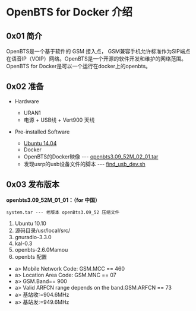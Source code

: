 # OpenBTS for Docker 介绍

## 0x01 简介

 OpenBTS是一个基于软件的 GSM 接入点， GSM兼容手机允许标准作为SIP端点在语音IP（VOIP）网络。OpenBTS是一个开源的软件开发和维护的网络范围。OpenBTS for Docker是可以一个运行在docker上的openbts。

## 0x02 准备

* Hardware

  * URAN1
  * 电源 + USB线 + Vert900 天线


* Pre-installed Software

    * [Ubuntu 14.04](https://)
    * Docker
    * OpenBTS的Docker映像 --- [openbts3.09_52M_02_01.tar](https://s3.amazonaws.com/rfagora/image/openbts3.09_52M_01_01/system1.tar)
    * 发现usrp的usb设备文件的脚本 --- [find_usb_dev.sh](https://s3.amazonaws.com/rfagora/image/openbts3.09_52M_01_01/find_usb_dev.sh)

## 0x03 发布版本

**openbts3.09_52M_01_01：（for 中国）**

	system.tar --- 老版本 openBts3.09_52 压缩文件

  1. Ubuntu 10.10  
  2. 源码目录/usr/local/src/
  3. gnuradio-3.3.0
  4. kal-0.3
  5. openbts-2.6.0Mamou
  6. openbts 配置
   * a>  Mobile Network Code: GSM.MCC == 460  
   * a>  Location Area Code:  GSM.MNC ==  07
   * a> GSM.Band== 900
   * a> Valid ARFCN range depends on the band.GSM.ARFCN == 73
   * a> 基站收:=904.6MHz
   * a> 基站发:=949.6MHz
